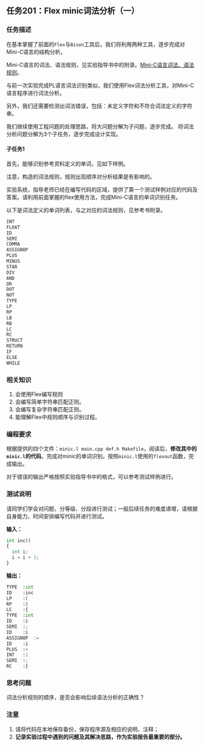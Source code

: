 ## 任务201：Flex minic词法分析（一）

### 任务描述

在基本掌握了前面的`Flex`与`Bison`工具后，我们将利用两种工具，逐步完成对Mini-C语言的结构分析。

Mini-C语言的词法、语法规则，见实验指导书中的附录。[Mini-C语言词法、语法规则](../resource/%E9%99%84%E5%BD%95A-C.pdf)。

与前一次实验完成PL语言词法识别类似，我们使用Flex词法分析工具，对Mini-C语言程序进行词法分析。

另外，我们还需要检测出词法错误，包括：未定义字符和不符合词法定义的字符串。

我们继续使用工程问题的处理思路，将大问题分解为子问题，逐步完成。
将词法分析问题分解为3个子任务，逐步完成设计实现。

#### 子任务1

首先，能够识别参考资料定义的单词，见如下样例。

注意，构造的词法规则，规则出现顺序对分析结果是有影响的。

实验系统，指导老师已经在编写代码的区域，提供了第一个测试样例对应的代码及答案。请利用前面掌握的flex使用方法，完成Mini-C语言的单词识别任务。

以下是词法定义的单词列表，与之对应的词法规则，见参考书附录。

```python
INT
FLOAT
ID
SEMI
COMMA
ASSIGNOP
PLUS
MINUS
STAR
DIV
AND
OR
DOT
NOT
TYPE
LP
RP
LB
RB
LC
RC
STRUCT
RETURN
IF
ELSE
WHILE
```

### 相关知识

1. 会使用Flex编写规则
2. 会编写简单字符串匹配正则。
3. 会编写复杂字符串匹配正则。
4. 能理解Flex中规则顺序与识别过程。

### 编程要求

根据提供的四个文件：`minic.l main.cpp def.h Makefile`，阅读后，**修改其中的`minic.l`的代码**，完成对minic的单词识别。按照`minic.l`使用的`flexout`函数，完成输出。

对于错误的输出严格按照实验指导书中的格式，可以参考测试样例进行。

### 测试说明

请同学们学会对问题，分等级、分段进行测试；一般后续任务的难度递增，请根据自身能力、时间安排编写代码并进行测试。

**输入：**

```python
int inc()
{
  int i;
  i = i + 1;
} 
```

**输出：**

```python
TYPE  :int
ID    :inc
LP    :(
RP    :)
LC    :{
TYPE  :int
ID    :i
SEMI  :;
ID    :i
ASSIGNOP  :=
ID    :i
PLUS  :+
INT   :1
SEMI  :;
RC    :} 
```

### 思考问题

词法分析规则的顺序，是否会影响后续语法分析的正确性？

### 注意

1. 请将代码在本地保存备份，保存程序源及相应的说明、注释；
2. **记录实验过程中遇到的问题及其解决思路，作为实验报告最重要的部分。**
